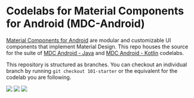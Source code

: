 # Codelabs for Material Components for Android (MDC-Android)

[Material Components for Android](https://material.io/components/android/) are modular and customizable UI
components that implement Material Design. This repo houses the source for the suite of [MDC Android - Java](https://material.io/collections/developer-tutorials/#android-java) and [MDC Android - Kotlin](https://material.io/collections/developer-tutorials/#android-kotlin) codelabs.

This repository is structured as branches. You can checkout an individual branch by running `git checkout 101-starter` or the equivalent for the codelab you are following.

![](https://github.com/gshockv/ShrineApp/blob/master/kotlin/shrine/scr_login.png)
![](https://github.com/gshockv/ShrineApp/blob/master/kotlin/shrine/scr_products.png)
![](https://github.com/gshockv/ShrineApp/blob/master/kotlin/shrine/scr_backdrop_menu.png)

